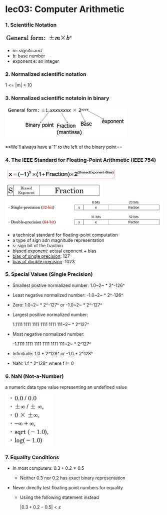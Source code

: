 # lec03: Computer Arithmetic

### 1. Scientific Notation

<img src="assets/image-20230315001041628.png" alt="image-20230315001041628" style="zoom:67%;" />

-   m: significand
-   b: base number
-   exponent e: an integer

### 2. Normalized scientific notation

1 <= |m| < 10

### 3. Normalized scientific notatoin in binary

<img src="assets/image-20230315001208427.png" alt="image-20230315001208427" style="zoom:67%;" />

==We'll always have a '1' to the left of the binary point==

### 4. The IEEE Standard for Floating-Point Arithmetic (IEEE 754)

<img src="assets/image-20230315001412212.png" alt="image-20230315001412212" style="zoom:50%;" />

<img src="assets/image-20230315001535129.png" alt="image-20230315001535129" style="zoom:65%;" />

<img src="assets/image-20230315001548044.png" alt="image-20230315001548044" style="zoom:75%;" />

-   a technical standard for floating-point computation
-   a type of sign adn magnitude representation
-   s: sign bit of the fraction
-   <u>biased exponen</u>t: actual exponent + bias
-   <u>bias of single precision</u>: 127
-   <u>bias of double precision</u>: 1023

### 5. Special Values (Single Precision)

-   Smallest postive normalized number: 1.0~2~ * 2^-126^

-   Least negative normalized number: -1.0~2~ * 2^-126^

-   Zero: 1.0~2~ * 2^-127^ or -1.0~2~ * 2^-127^

-   Largest positive normalized number:

    1.1111 1111 1111 1111 1111 111~2~ * 2^127^

-   Most negative normalized number:

    -1.1111 1111 1111 1111 1111 111~2~ * 2^127^

-   Infinitude: 1.0 * 2^128^ or -1.0 * 2^128^

-   NaN: 1.f * 2^128^ where f != 0

### 6. NaN (Not-a-Number)

a numeric data type value representing an undefined value

<img src="assets/image-20230315002410433.png" alt="image-20230315002410433" style="zoom:67%;" />

### 7. Equality Conditions

-   In most computers: $0.3 + 0.2 \neq 0.5$

    -   Neither 0.3 nor 0.2 has exact binary representation

-   Never directly test floating point numbers for equality

    -   Usiing the following statement instead

        $|0.3 + 0.2 - 0.5| < \varepsilon$
